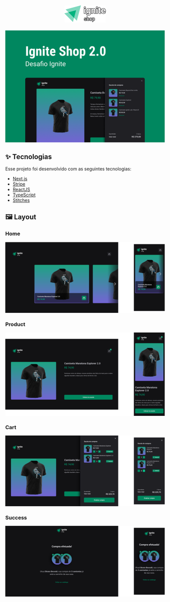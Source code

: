 <h1 align="center">
  <img src=".github/logo.png" alt="Ignite Timer" title="Ignite Timer" />
</h1>

<span align="center">
  <img src=".github/capa.png" alt="Capa Timer" title="Capa Ignite Timer" />
</span>

## ✨ Tecnologias

Esse projeto foi desenvolvido com as seguintes tecnologias:

- [Next.js](https://nextjs.org)
- [Stripe](https://stripe.com)
- [ReactJS](https://reactjs.org)
- [TypeScript](https://www.typescriptlang.org/)
- [Stitches](https://stitches.dev)

## 🖼️ Layout

### Home

<div align="center">
  <img src=".github/home.png" />
</div>

### Product
<div align="center">
   <img src=".github/product.png" />
</div>

### Cart
<div align="center">
   <img src=".github/cart.png" />
</div>

### Success
<div align="center">
   <img src=".github/success.png" />
</div>
